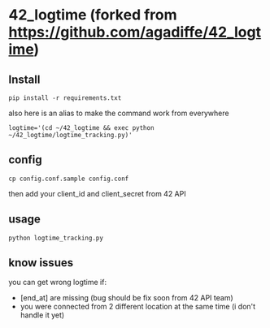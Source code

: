 # 42_logtime (forked from https://github.com/agadiffe/42_logtime)## Install```pip install -r requirements.txt```also here is an alias to make the command work from everywhere```logtime='(cd ~/42_logtime && exec python ~/42_logtime/logtime_tracking.py)'```## config```cp config.conf.sample config.conf```then add your client_id and client_secret from 42 API## usage```python logtime_tracking.py```## know issuesyou can get wrong logtime if:- [end_at] are missing (bug should be fix soon from 42 API team)- you were connected from 2 different location at the same time (i don't handle it yet)